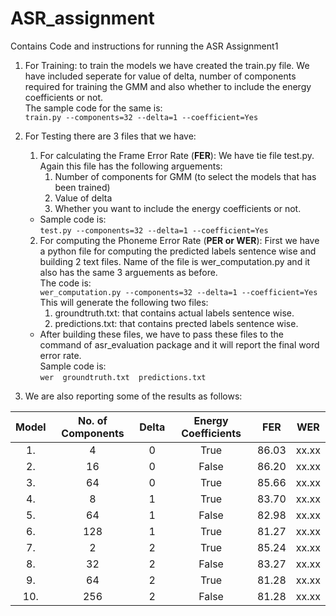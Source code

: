 # ASR_assignment  
Contains Code and instructions for running the ASR Assignment1

1. For Training: to train the models we have created the train.py file. We have included seperate for value of delta, number of components required for training the GMM and also whether to include the energy coefficients or not.  
The sample code for the same is:  
`train.py --components=32 --delta=1 --coefficient=Yes`  

2. For Testing there are 3 files that we have:
    1. For calculating the Frame Error Rate (**FER**): We have tie file test.py. Again this file has the following arguements:
        1. Number of components for GMM (to select the models that has been trained)
        2. Value of delta
        3. Whether you want to include the energy coefficients or not.  
    * Sample code is:  
    `test.py --components=32 --delta=1 --coefficient=Yes`  
      
      
    2. For computing the Phoneme Error Rate (**PER or WER**): First we have a python file for computing the predicted labels sentence wise and building 2 text files. Name of the file is wer_computation.py and it also has the same 3 arguements as before.  
    The code is:  
    `wer_computation.py --components=32 --delta=1 --coefficient=Yes`  
    This will generate the following two files:
        1. groundtruth.txt: that contains actual labels sentence wise.
        2. predictions.txt: that contains prected labels sentence wise.
    * After building these files, we have to pass these files to the command of asr_evaluation package and it will report the final word error rate.  
    Sample code is:  
    `wer  groundtruth.txt  predictions.txt`  
    
3. We are also reporting some of the results as follows:

| Model | No. of Components | Delta | Energy Coefficients | FER | WER |
| :---: | :---: | :---: | :---: | :---: | :---: |
| 1. | 4 | 0 | True | 86.03 | xx.xx |
| 2. | 16 | 0 | False | 86.20 | xx.xx |
| 3. | 64 | 0 | True | 85.66 | xx.xx |
| 4. | 8 | 1 | True | 83.70 | xx.xx |
| 5. | 64 | 1 | False | 82.98 | xx.xx |
| 6. | 128 | 1 | True | 81.27 | xx.xx |
| 7. | 2 | 2 | True | 85.24 | xx.xx |
| 8. | 32 | 2 | False | 83.27 | xx.xx |
| 9.| 64 | 2 | True | 81.28 | xx.xx |
| 10.|256 | 2 | False | 81.28 | xx.xx |
